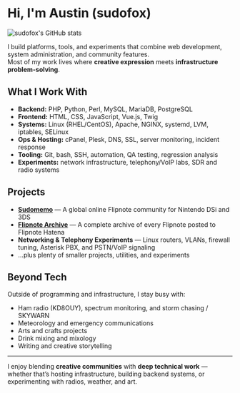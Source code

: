 # Hi, I'm Austin (sudofox)

![sudofox's GitHub stats][stats]

I build platforms, tools, and experiments that combine web development, system administration, and community features.  
Most of my work lives where **creative expression** meets **infrastructure problem-solving**.

## What I Work With
- **Backend:** PHP, Python, Perl, MySQL, MariaDB, PostgreSQL  
- **Frontend:** HTML, CSS, JavaScript, Vue.js, Twig  
- **Systems:** Linux (RHEL/CentOS), Apache, NGINX, systemd, LVM, iptables, SELinux  
- **Ops & Hosting:** cPanel, Plesk, DNS, SSL, server monitoring, incident response  
- **Tooling:** Git, bash, SSH, automation, QA testing, regression analysis  
- **Experiments:** network infrastructure, telephony/VoIP labs, SDR and radio systems  

## Projects
- **[Sudomemo](https://www.sudomemo.net/)** — A global online Flipnote community for Nintendo DSi and 3DS  
- **[Flipnote Archive](https://archive.sudomemo.net/)** — A complete archive of every Flipnote posted to Flipnote Hatena  
- **Networking & Telephony Experiments** — Linux routers, VLANs, firewall tuning, Asterisk PBX, and PSTN/VoIP signaling  
- …plus plenty of smaller projects, utilities, and experiments  

## Beyond Tech
Outside of programming and infrastructure, I stay busy with:  
- Ham radio (KD8OUY), spectrum monitoring, and storm chasing / SKYWARN  
- Meteorology and emergency communications  
- Arts and crafts projects  
- Drink mixing and mixology  
- Writing and creative storytelling  

---

I enjoy blending **creative communities** with **deep technical work** — whether that’s hosting infrastructure, building backend systems, or experimenting with radios, weather, and art.  

[stats]: https://github-readme-stats.vercel.app/api?username=sudofox&show_icons=true&count_private=true&theme=synthwave
